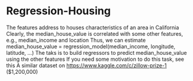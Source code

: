 # Regression-Housing
The features address to houses characteristics of an area in California
Clearly, the median_house_value is correlated with some other features, e.g., median_income and location
Thus, we can estimate median_house_value = regression_model(median_income, longitude, latitude, ...)
The taks is to build regressors to predict median_house_value using the other features
If you need some motivation to do this task, see this
A similar dataset on https://www.kaggle.com/c/zillow-prize-1 ($1,200,000)

